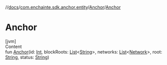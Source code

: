//[docs](../../index.md)/[com.enchainte.sdk.anchor.entity](../index.md)/[Anchor](index.md)/[Anchor](-anchor.md)



# Anchor  
[jvm]  
Content  
fun [Anchor](-anchor.md)(id: [Int](https://kotlinlang.org/api/latest/jvm/stdlib/kotlin/-int/index.html), blockRoots: [List](https://kotlinlang.org/api/latest/jvm/stdlib/kotlin.collections/-list/index.html)<[String](https://kotlinlang.org/api/latest/jvm/stdlib/kotlin/-string/index.html)>, networks: [List](https://kotlinlang.org/api/latest/jvm/stdlib/kotlin.collections/-list/index.html)<[Network](../-network/index.md)>, root: [String](https://kotlinlang.org/api/latest/jvm/stdlib/kotlin/-string/index.html), status: [String](https://kotlinlang.org/api/latest/jvm/stdlib/kotlin/-string/index.html))  



